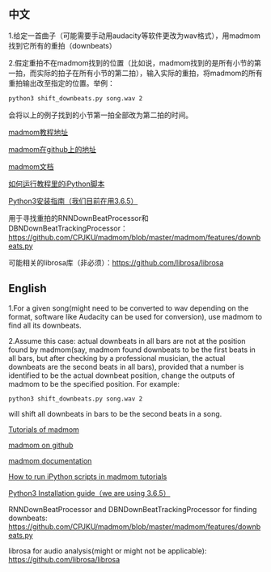 ## 中文

1.给定一首曲子（可能需要手动用audacity等软件更改为wav格式），用madmom找到它所有的重拍（downbeats）

2.假定重拍不在madmom找到的位置（比如说，madmom找到的是所有小节的第一拍，而实际的拍子在所有小节的第二拍），输入实际的重拍，将madmom的所有重拍输出改至指定的位置。举例：
```bash
python3 shift_downbeats.py song.wav 2
```
会将以上的例子找到的小节第一拍全部改为第二拍的时间。

[madmom教程地址](https://github.com/CPJKU/madmom_tutorials)

[madmom在github上的地址](https://github.com/CPJKU/madmom)

[madmom文档](https://madmom.readthedocs.io/en/latest/tutorial.html)

[如何运行教程里的iPython脚本](https://jupyter.readthedocs.io/en/latest/install.html#new-to-python-and-jupyter)

[Python3安装指南（我们目前在用3.6.5）](https://realpython.com/installing-python/)

用于寻找重拍的RNNDownBeatProcessor和DBNDownBeatTrackingProcessor： https://github.com/CPJKU/madmom/blob/master/madmom/features/downbeats.py

可能相关的librosa库（非必须）：https://github.com/librosa/librosa

## English

1.For a given song(might need to be converted to wav depending on the format, software like Audacity can be used for conversion), use madmom to find all its downbeats.

2.Assume this case: actual downbeats in all bars are not at the position found by madmom(say, madmom found downbeats to be the first beats in all bars, but after checking by a professional musician, the actual downbeats are the second beats in all bars), provided that a number is identified to be the actual downbeat position, change the outputs of madmom to be the specified position. For example:
```bash
python3 shift_downbeats.py song.wav 2
```
will shift all downbeats in bars to be the second beats in a song.

[Tutorials of madmom](https://github.com/CPJKU/madmom_tutorials)

[madmom on github](https://github.com/CPJKU/madmom)

[madmom documentation](https://madmom.readthedocs.io/en/latest/tutorial.html)

[How to run iPython scripts in madmom tutorials](https://jupyter.readthedocs.io/en/latest/install.html#new-to-python-and-jupyter)

[Python3 Installation guide（we are using 3.6.5）](https://realpython.com/installing-python/)

RNNDownBeatProcessor and DBNDownBeatTrackingProcessor for finding downbeats: https://github.com/CPJKU/madmom/blob/master/madmom/features/downbeats.py

librosa for audio analysis(might or might not be applicable): https://github.com/librosa/librosa